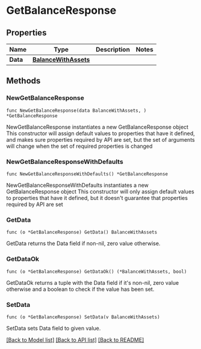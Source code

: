 # GetBalanceResponse

## Properties

Name | Type | Description | Notes
------------ | ------------- | ------------- | -------------
**Data** | [**BalanceWithAssets**](BalanceWithAssets.md) |  |

## Methods

### NewGetBalanceResponse

`func NewGetBalanceResponse(data BalanceWithAssets, ) *GetBalanceResponse`

NewGetBalanceResponse instantiates a new GetBalanceResponse object
This constructor will assign default values to properties that have it defined,
and makes sure properties required by API are set, but the set of arguments
will change when the set of required properties is changed

### NewGetBalanceResponseWithDefaults

`func NewGetBalanceResponseWithDefaults() *GetBalanceResponse`

NewGetBalanceResponseWithDefaults instantiates a new GetBalanceResponse object
This constructor will only assign default values to properties that have it defined,
but it doesn't guarantee that properties required by API are set

### GetData

`func (o *GetBalanceResponse) GetData() BalanceWithAssets`

GetData returns the Data field if non-nil, zero value otherwise.

### GetDataOk

`func (o *GetBalanceResponse) GetDataOk() (*BalanceWithAssets, bool)`

GetDataOk returns a tuple with the Data field if it's non-nil, zero value otherwise
and a boolean to check if the value has been set.

### SetData

`func (o *GetBalanceResponse) SetData(v BalanceWithAssets)`

SetData sets Data field to given value.



[[Back to Model list]](../README.md#documentation-for-models) [[Back to API list]](../README.md#documentation-for-api-endpoints) [[Back to README]](../README.md)
